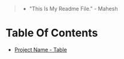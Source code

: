 > * "This Is My Readme File." - Mahesh

# Table Of Contents
* [Project Name - Table](Data/oracle/Table.java)
